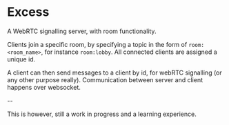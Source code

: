 # Excess

A WebRTC signalling server, with room functionality.

Clients join a specific room, by specifying a topic in the form of `room:<room_name>`, for instance `room:lobby`. All connected clients are assigned a unique id.

A client can then send messages to a client by id, for webRTC signalling (or any other purpose really).
Communication between server and client happens over websocket.

--

This is however, still a work in progress and a learning experience.
